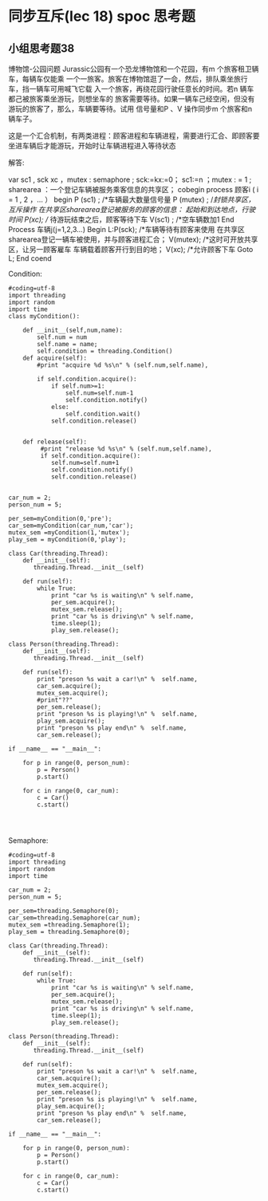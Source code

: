 # 同步互斥(lec 18) spoc 思考题

## 小组思考题38

博物馆-公园问题 Jurassic公园有一个恐龙博物馆和一个花园，有m 个旅客租卫辆车，每辆车仅能乘 一个一旅客。旅客在博物馆逛了一会，然后，排队乘坐旅行车，挡一辆车可用喊飞它载 入一个旅客，再绕花园行驶任意长的时间。若n 辆车都己被旅客乘坐游玩，则想坐车的 旅客需要等待。如果一辆车己经空闲，但没有游玩的旅客了，那么，车辆要等待。试用 信号量和P 、V 操作同步m 个旅客和n 辆车子。

这是一个汇合机制，有两类进程：顾客进程和车辆进程，需要进行汇合、即顾客要坐进车辆后才能游玩，开始时让车辆进程进入等待状态

解答:

var sc1 , sck xc ，mutex : semaphore ;
sck:=kx:=0；
sc1:=n ；mutex : = 1 ;
sharearea ：一个登记车辆被服务乘客信息的共享区；
cobegin
    process 顾客i ( i = 1 , 2 ，… ）
    begin
        P (sc1) ; /*车辆最大数量信号量
        P (mutex) ; /*封锁共享区，互斥操作
        在共享区sharearea登记被服务的顾客的信息：
        起始和到达地点，行驶时间
        P(xc); /* 待游玩结束之后，顾客等待下车
        V(sc1) ; /*空车辆数加1
    End
    Process 车辆j(j=1,2,3…)
    Begin
        L:P(sck); /*车辆等待有顾客来使用
        在共享区sharearea登记一辆车被使用，并与顾客进程汇合；
        V(mutex); /*这时可开放共享区，让另一顾客雇车
        车辆载着顾客开行到目的地；
        V(xc); /*允许顾客下车
        Goto L;
    End
coend

Condition:
```
#coding=utf-8
import threading  
import random  
import time
class myCondition():

    def __init__(self,num,name):
        self.num = num
        self.name = name;
        self.condition = threading.Condition()
    def acquire(self):
        #print "acquire %d %s\n" % (self.num,self.name),
   
        if self.condition.acquire():
            if self.num>=1:
                self.num=self.num-1
                self.condition.notify()
            else:
                self.condition.wait()
            self.condition.release()
            
  
    def release(self):
         #print "release %d %s\n" % (self.num,self.name),
         if self.condition.acquire():
            self.num=self.num+1
            self.condition.notify()
            self.condition.release()
       
    
car_num = 2;
person_num = 5;

per_sem=myCondition(0,'pre');
car_sem=myCondition(car_num,'car');
mutex_sem =myCondition(1,'mutex');
play_sem = myCondition(0,'play');

class Car(threading.Thread):  
    def __init__(self):  
       threading.Thread.__init__(self)
       
    def run(self):
        while True:
            print "car %s is waiting\n" % self.name,
            per_sem.acquire();
            mutex_sem.release();
            print "car %s is driving\n" % self.name,
            time.sleep(1);
            play_sem.release();

class Person(threading.Thread):  
    def __init__(self):  
       threading.Thread.__init__(self)  
       
    def run(self):
        print "preson %s wait a car!\n" %  self.name,
        car_sem.acquire();
        mutex_sem.acquire();
        #print"??" 
        per_sem.release();
        print "preson %s is playing!\n" %  self.name,
        play_sem.acquire();
        print "preson %s play end\n" %  self.name,
        car_sem.release();
        
if __name__ == "__main__":
    
    for p in range(0, person_num):  
        p = Person()  
        p.start()  

    for c in range(0, car_num):  
        c = Car()  
        c.start() 
        
       
    
```

Semaphore:
```
#coding=utf-8
import threading  
import random  
import time

car_num = 2;
person_num = 5;

per_sem=threading.Semaphore(0);
car_sem=threading.Semaphore(car_num);
mutex_sem =threading.Semaphore(1);
play_sem = threading.Semaphore(0);

class Car(threading.Thread):  
    def __init__(self):  
       threading.Thread.__init__(self)
       
    def run(self):
        while True:
            print "car %s is waiting\n" % self.name,
            per_sem.acquire();
            mutex_sem.release();
            print "car %s is driving\n" % self.name,
            time.sleep(1);
            play_sem.release();

class Person(threading.Thread):  
    def __init__(self):  
       threading.Thread.__init__(self)  
       
    def run(self):
        print "preson %s wait a car!\n" %  self.name,
        car_sem.acquire();
        mutex_sem.acquire();
        per_sem.release();
        print "preson %s is playing!\n" %  self.name,
        play_sem.acquire();
        print "preson %s play end\n" %  self.name,
        car_sem.release();
        
if __name__ == "__main__":
    
    for p in range(0, person_num):  
        p = Person()  
        p.start()  

    for c in range(0, car_num):  
        c = Car()  
        c.start() 
```
       

